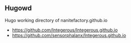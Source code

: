 ## Hugowd
Hugo working directory of nanitefactory.github.io
- https://github.com/Integerous/Integerous.github.io
- https://github.com/sensorphalanx/Integerous.github.io
